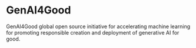 # GenAI4Good
GenAI4Good global open source initiative for accelerating machine learning for promoting responsible creation and deployment of generative AI for good.
